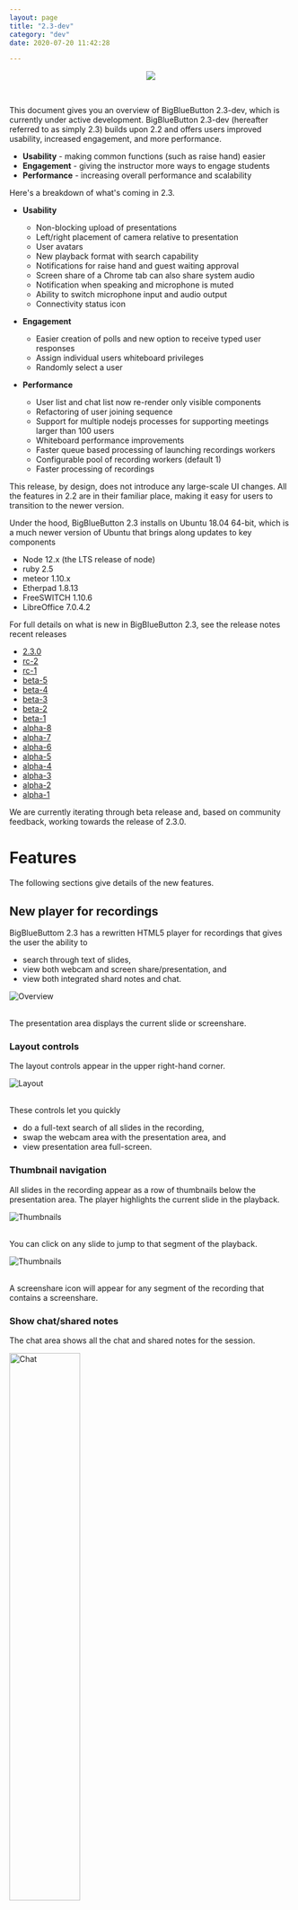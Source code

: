 ```yaml
---
layout: page
title: "2.3-dev"
category: "dev"
date: 2020-07-20 11:42:28

---
```


<p align="center">
  <img src="/images/23-header.png"/>
</p><br>


This document gives you an overview of BigBlueButton 2.3-dev, which is currently under active development.  BigBlueButton 2.3-dev (hereafter referred to as simply 2.3) builds upon 2.2 and offers users improved usability, increased engagement, and more performance.

  * **Usability** - making common functions (such as raise hand) easier 
  * **Engagement** - giving the instructor more ways to engage students
  * **Performance** - increasing overall performance and scalability

Here's a breakdown of what's coming in 2.3.

  * **Usability** 
    * Non-blocking upload of presentations
    * Left/right placement of camera relative to presentation
    * User avatars
    * New playback format with search capability
    * Notifications for raise hand and guest waiting approval
    * Screen share of a Chrome tab can also share system audio
    * Notification when speaking and microphone is muted
    * Ability to switch microphone input and audio output 
    * Connectivity status icon

  * **Engagement**
    * Easier creation of polls and new option to receive typed user responses
    * Assign individual users whiteboard privileges
    * Randomly select a user 

  * **Performance** 
    * User list and chat list now re-render only visible components
    * Refactoring of user joining sequence
    * Support for multiple nodejs processes for supporting meetings larger than 100 users 
    * Whiteboard performance improvements
    * Faster queue based processing of launching recordings workers
    * Configurable pool of recording workers (default 1)
    * Faster processing of recordings

This release, by design, does not introduce any large-scale UI changes.  All the features in 2.2 are in their familiar place, making it easy for users to transition to the newer version.

Under the hood, BigBlueButton 2.3 installs on Ubuntu 18.04 64-bit, which is a much newer version of Ubuntu that brings along updates to key components

  * Node 12.x (the LTS release of node)
  * ruby 2.5
  * meteor 1.10.x  
  * Etherpad 1.8.13
  * FreeSWITCH 1.10.6
  * LibreOffice 7.0.4.2

For full details on what is new in BigBlueButton 2.3, see the release notes recent releases
  * [2.3.0](https://github.com/bigbluebutton/bigbluebutton/releases/tag/v2.3.0)
  * [rc-2](https://github.com/bigbluebutton/bigbluebutton/releases/tag/v2.3-rc-2)
  * [rc-1](https://github.com/bigbluebutton/bigbluebutton/releases/tag/v2.3-rc-1)
  * [beta-5](https://github.com/bigbluebutton/bigbluebutton/releases/tag/v2.3-beta-5)
  * [beta-4](https://github.com/bigbluebutton/bigbluebutton/releases/tag/v2.3-beta-4)
  * [beta-3](https://github.com/bigbluebutton/bigbluebutton/releases/tag/v2.3-beta-3)
  * [beta-2](https://github.com/bigbluebutton/bigbluebutton/releases/tag/v2.3-beta-2)
  * [beta-1](https://github.com/bigbluebutton/bigbluebutton/releases/tag/v2.3-beta-1)
  * [alpha-8](https://github.com/bigbluebutton/bigbluebutton/releases/tag/v2.3-alpha-8)
  * [alpha-7](https://github.com/bigbluebutton/bigbluebutton/releases/tag/v2.3-alpha-7)
  * [alpha-6](https://github.com/bigbluebutton/bigbluebutton/releases/tag/v2.3-alpha-6)
  * [alpha-5](https://github.com/bigbluebutton/bigbluebutton/releases/tag/v2.3-alpha-5)
  * [alpha-4](https://github.com/bigbluebutton/bigbluebutton/releases/tag/v2.3-alpha-4)
  * [alpha-3](https://github.com/bigbluebutton/bigbluebutton/releases/tag/v2.3-alpha-3)
  * [alpha-2](https://github.com/bigbluebutton/bigbluebutton/releases/tag/v2.3-alpha-2)
  * [alpha-1](https://github.com/bigbluebutton/bigbluebutton/releases/tag/v2.3-alpha-1)

We are currently iterating through beta release and, based on community feedback, working towards the release of 2.3.0.

# Features

The following sections give details of the new features.

## New player for recordings

BigBlueButtom 2.3 has a rewritten HTML5 player for recordings that gives the user the ability to 
  * search through text of slides, 
  * view both webcam and screen share/presentation, and
  * view both integrated shard notes and chat.

<img src="/images/22-playback-overview.png" alt="Overview" />
<br /><br />

The presentation area displays the current slide or screenshare.

### Layout controls

The layout controls appear in the upper right-hand corner.

<img src="/images/22-playback-layout.png" alt="Layout" />
<br /><br />

These controls let you quickly

  * do a full-text search of all slides in the recording,
  * swap the webcam area with the presentation area, and
  * view presentation area full-screen.

### Thumbnail navigation

All slides in the recording appear as a row of thumbnails below the presentation area.  The player highlights the current slide in the playback.

<img src="/images/22-playback-thumb.png" alt="Thumbnails" />
<br /><br />

You can click on any slide to jump to that segment of the playback.  

<img src="/images/22-playback-thumbnails.png" alt="Thumbnails" />
<br /><br />

A screenshare icon will appear for any segment of the recording that contains a screenshare.

### Show chat/shared notes

The chat area shows all the chat and shared notes for the session.

<img src="/images/22-playback-chat.png" alt="Chat" width="50%">
<br /><br />

Click the shared notes and chat icons to switch between the views.  The shared notes shows the final state of shared notes when the recording ended.

The chat messages are clickable, enabling the user to quickly advance to the recording at the point which that chat message was entered.  Poll results now appear in the chat as well.

### Search

When creating the recording, BigBlueButton extracts the text for each slide.

Clicking the magnifying glass icon will bring up a search dialog box that lets enter text and show only the slides that contain that text.  In the screenshot below, the user typed 'avoc' and found one slide contained that text.

<img src="/images/22-playback-search2.png" alt="Search" width="50%">
<br /><br />

Clicking the search icon will apply the search filter to the thumbnails.  The user can then click a thumbnail to advance to that segment in the recording that has the search text on the slide.

<img src="/images/22-playback-results.png" alt="Search" width="50%">
<br /><br />

Clicking the 'x' button clears the search and displays all thumbnails again.

### Playback speed

The playback control lets the user adjust the playback speed for the recording.

<img src="/images/22-playback-speed.png" alt="Search" width="25%">
<br /><br />

## Usability

### Quickly choose a presentation

When you upload a presentation, the '+' shows a list of all uploaded presentations, making it very easy to switch between them.

<img src="/images/22-choose-presentation.png" alt="Choose Presentation" width="25%">
<br /><br />

### Notifications of raise hand

Moderators have two additional notifications: raise hands and guest waiting.

<img src="/images/23-moderator-notifications.png" alt="Moderator notifications" width="50%">
<br /><br />

For raise hands, a persistent toast notification will appear when a student raises their hand.  The notification will remain the screen as long as at least one student has their hand raised.

<img src="/images/23-two-students.png" alt="multiple notifications" width="50%">
<br /><br />

The teacher can lower individual hands by clicking on user's avatar in the notification -  for example, clicking on 'Ma' will lower Matthew Thomas's hand) - or the teacher can lower all hands and close the dialog by clicking "Lower Hands".

To make it easier to raise/lower your hand, users now have a Raise Hand button on the toolbar.

<img src="/images/23-raise-hand.png" alt="Moderator notifications" width="50%">
<br /><br />

The Raise Hand button is a one-click shortcut for a clicking on your avatar, choosing Set status, and choosing Raise hand.


<br /><br />

### Repositioning webcams

The webcams can now appear on the left or right of the presentation, maximizing the available viewing area for the presentation.

<img src="/images/bigbluebutton-repositioning-webcams.png" alt="Repositioning webcams" width="75%">
<br /><br />

### Uploaded slides in the background

When upload slides, the presenter immediately returns to the main window and can continue to engage students as the slides upload in the background.  

<img src="/images/bigbluebutton-uploaded-slides.png" alt="BigBlueButton uploaded slides" width="50%">
<br /><br />

### Network connectivity icon

A network connectivity status icon now appears in the upper right-hand corner.  This icon will show green when connectivity is good, and will change when the client detects a degraded connection or loss of connection.


<img src="/images/23-connectivity-bad.gif" alt="BigBlueButton connectivity indicator" width="75%">
<br /><br />

This icon shows green when the BigBlueButton client has a stable connection.  If the client looses connection to the server, the connectivity icon will turn red and the client will attempt to reconnect. 

The icon is clickable.  When clicked, a dialog appears that lets the user turn off webcam and/or screen share videos to reduce bandwidth. 

<img src="/images/23-connectivity-dialog.png" alt="BigBlueButton connectivity indicator" width="75%">
<br /><br />

The dialog will also show a recent log of connectivity changes.  Here shows the user that at 8:11 am the client detected that the network connection was degraded.

Note: The design of the network icons and color are still under development.


### User connectivity log for moderators

To help moderators see if any users are having connectivity issues, a moderator can choose "Connectivity status" (found in the gear-icon in the user's list) to see a log of past connectivity messages shown to users.

<img src="/images/bigbluebutton-connection-status.png" alt="BigBlueButton connection status" width="75%">
<br /><br />

If a user is saying the instructor's audio is not sounding good, and the Connectivity status shows that user was recently shown a message that their client might be experiencing networking issues, then the poor audio is likely a result of networking issues.

Note: The design of the Connectivity status dialog is still under development.

### Smart Poll button with choices

The Smart Poll button now appears on the toolbar and shows the polling option.

<img src="/images/bigbluebutton-smart-poll.png" alt="BigBlueButton smart polling" width="75%">

<br /><br />

### Polling results in the chat experience

The poll results will also show in the chat. This helps make the poll results visible when the presentation is not visible, such as when sharing your screen.

<img src="/images/bigbluebutton-polling-results.png" alt="BigBlueButton connection status" width="50%">
<br /><br />

### Screen share system audio when sharing Chrome tab

When you screen share using Chrome and choose sharing a Chrome Tab, you can now include system audio from that tab.  Users viewing the screen share will be able to hear any audio broadcasted from that tab. 

To include the audio, choose `Chrome Tab` as check the `Share audio` option in the bottom left-hand corner.

<img src="/images/23-screen-share-tab.png" alt="Screen share tab" width="50%">
<br /><br />


### Notification of talking when muted

When talking with a muted microphone, BigBlueButton will now show a message that you are muted. 

<img src="/images/23-unmute-mic.png" alt="Unmute microphone" width="50%">
<br /><br />


## Engagement

### Per-user whiteboard

You can give a specific student the ability to write on the whiteboard (instead of all students).

<img src="/images/23-give-whiteboard.png" alt="BigBlueButton per-user whiteboard access" width="50%">
<br /><br />

Once you have given an individual user whiteboard access, a pen icon appears next to their avatar.  

<img src="/images/23-received-whiteboard.png" alt="BigBlueButton per-user whiteboard access" width="50%">
<br /><br />

You can revoke individual whiteboard access by clicking their avatar again and choosing "Remove whiteboard access"

<img src="/images/23-take-whiteboard.png" alt="BigBlueButton per-user whiteboard access" width="50%">
<br /><br />

When granting individual whiteboard access, a count will appear on the multi-user whiteboard icon showing you how many students you have granted access to the whiteboard.

<img src="/images/23-notification-of-whiteboard.png" alt="BigBlueButton per-user whiteboard access" width="50%">
<br /><br />

Clicking the multi-user whiteobard icon removes whiteboard access from everyone except the presenter.


<br /><br />

### Easier editing of polling choices

The preset choices for polling -- True/False, A/B/C/D, Yes/No/Abstention -- are now just default labels for a given list of polling choices.

The presenter can now click the '+' to add a new polling option, or the trash icon to remove a polling option.

<img src="/images/bigbluebutton-polling-typed-response.png" alt="BigBlueButton polling typed responses" width="75%">

### Typed responses to polling questions

There is a new polling choice called **User Response**.  With User Response, you can have students provide a written response to a poll question.  From the user's point of view, when prompted, they will see a dialog box in the lower right-hand corner.

<img src="/images/23-user-reponse.png" alt="BigBlueButton polling typed responses" width="75%">


<br /><br />

### Randomly choose a user


You can have BigBlueButton randomly pick a user in the class.  You and the student chosen will see the choice after a brief animation.

<img src="/images/bigbluebutton-randomly-select-a-user.png" alt="BigBlueButton randomly select a user" width="50%">
<br /><br />

<img src="/images/bigbluebutton-selected-user.png" alt="BigBlueButton selected user" width="50%">
<br /><br />

You need at least two other users in the session.


# Installation

For server requirements, BigBlueButton 2.3 needs similar [minimum server requirements](https://docs.bigbluebutton.org/2.2/install.html#minimum-server-requirements) as 2.2, with two important differences

  * Ubuntu 18.04 64-bit
  * docker (Libreoffice now runs within a docker container)

The requirement for docker may preclude running 2.3 within some virtualized environments, such as LXC and containerd; however, it ensures libreoffice runs within a restricted sandbox for document conversion.  We are exploring if we can run libreoffice within systemd (such as systemd-nspawn).

To install 2.3, use [bbb-install.sh](https://github.com/bigbluebutton/bbb-install).  For example, the following command installs BigBlueButton 2.3-dev using `bbb.example.com` as the hostname and `notice@example.com` as the email for Let's Encrypt (you would substitute these values for your own hostname and email address).  Notice the version is `-v bionic-230`, which will install the latest release of BigBlueButto 2.3-dev.

```bash
wget -qO- https://ubuntu.bigbluebutton.org/bbb-install.sh | bash -s -- -v bionic-230 -s bbb.example.com -e notice@example.com  -a -w
```

After installation finishes, you should see the following installed packages (your version numbers may be slightly different).

```bash
# dpkg -l | grep bbb-
ii  bbb-apps-akka             2.3.0-21        all      BigBlueButton Apps (Akka)
ii  bbb-config                1:2.3.0-21      amd64    BigBlueButton configuration utilities
ii  bbb-demo                  1:2.3.0-2       amd64    BigBlueButton API demos
ii  bbb-etherpad              1:2.3.0-13      amd64    The EtherPad Lite components for BigBlueButton
ii  bbb-freeswitch-core       2:2.3.0-7       amd64    BigBlueButton build of FreeSWITCH
ii  bbb-freeswitch-sounds     1:1.6.7-1       amd64    FreeSWITCH Sounds
ii  bbb-fsesl-akka            2.3.0-11        all      BigBlueButton FS-ESL (Akka)
ii  bbb-html5                 1:2.3.0-1311    amd64    The HTML5 components for BigBlueButton
ii  bbb-libreoffice-docker    1:2.3.0-7       amd64    BigBlueButton setup for LibreOffice running in docker
ii  bbb-mkclean               1:0.8.7-1       amd64    Clean and optimize Matroska and WebM files
ii  bbb-playback-presentation 1:2.3.0-6       amd64    BigBluebutton playback of presentation
ii  bbb-record-core           1:2.3.0-11      amd64    BigBlueButton record and playback
ii  bbb-web                   1:2.3.0-25      amd64    BigBlueButton API
ii  bbb-webrtc-sfu            1:2.3.0-9       amd64    BigBlueButton WebRTC SFU
```

This installs the latest version of BigBlueButton 2.3-dev with Let's encrypt certificate and the API demos.  With the API demos installed, you can open https://<hostname>/ in a browser (where <hostname> is the hostname you specified in the `bbb-install.sh` command), enter your name, and click 'Join' to join 'Demo Meeting'.  For more information, see the [bbb-install.sh](https://github.com/bigbluebutton/bbb-install) documentation.


# Customizations

## Increase number of processes for nodejs

BigBlueButton 2.2 used a single `nodejs` process for all client-side communication.  This process would start to bottleneck (the `nodejs` process, running on a single CPU core, started to use 100% of the core).  Because `nodejs` was running on a single CPU core, having a 16 or 32 CPU core server for BigBlueButton 2.2 failed to yield much additional scalability.

BigBlueButton 2.3 moves away from a single `nodejs` process for `bbb-html5` towards multiple `nodejs` processes handling incoming messages from clients.  This means that `bbb-html5` could use multiple CPU cores for processing messages and handling browser sessions (each `nodejs` process runs on a single CPU core).

As of [2.3-alpha-7](https://github.com/bigbluebutton/bigbluebutton/releases/tag/v2.3-alpha-7), `bbb-html5` will use have 2 "frontend" and two "backend" processes (this value is configurable in `/usr/share/meteor/bundle/bbb-html5-with-roles.conf`).  A restart of BigBlueButton is required if you make changes to these files.

The breakdown of functionality between front-end and back-end is as follows

#### Frontend(s):
 - receive the `ValidateAuthTokenResp` event to complete authentication
 - collection subscription and publishing
 - other DDP events including method calls to send events to `akka-apps`
 - handle completely the Streamer redis events: Cursor, Annotations, External video share
 - still require `MeetingStarted` and `MeetingEnded` events to create/destroy per-meeting event processing queues

#### Backend(s):
 - handle all the non-streamer events
 - if more than one backend is running, bbb-web splits the load in round-robin fashion by assigning an `instanceId`. So individual backends only process redis events for the meetings matching the associated `instanceId`
 - `ValidateAuthTokenResp` is passed to backends as well, which is needed for the cases where you only have a backend, no frontends - for example dev environments that do not need to care about scaling

When you use `sudo bbb-conf --setip <hostname>` or `sudo bbb-conf --restart`, `bbb-conf` will run `/etc/bigbluebutton/bbb-conf/apply-config.sh` between shutdown and restart of the BigBlueButton processes.  In this way, you can change configuration values of BigBlueButton, or use some of the helper functions in `apply-lib.sh`.  See [Automatically apply configuration changes on restart](https://docs.bigbluebutton.org/2.2/customize.html#automatically-apply-configuration-changes-on-restart).

### Log monitoring for bbb-html5
In BigBlueButton 2.3 we run multiple nodejs processes in production mode, so tailing logs is slightly different from `journalctl -f bbb-html5.service` which was used in 2.2. Rather than listing all the services ( `bbb-html5-backend@1.service   bbb-html5-backend@2.service   bbb-html5-frontend@1.service  bbb-html5-frontend@2.service  bbb-html5-frontend@3.service  bbb-html5-frontend@4.service ...` ) you can use the wildcard operator `*`. Notice the different process id for each bbb-html5-* service. Also notice `systemd_start_frontend.sh` signifying a log from a frontend process vs `systemd_start.sh` - backend process.

```
# journalctl -f -u bbb-html5-*
-- Logs begin at Mon 2021-03-15 12:13:05 UTC. --
Mar 15 15:14:18 demo2 systemd_start_frontend.sh[3881]: debug: Redis: SendCursorPositionEvtMsg completed sync
Mar 15 15:14:18 demo2 systemd_start_frontend.sh[3891]: debug: Redis: SendCursorPositionEvtMsg completed sync
Mar 15 15:14:18 demo2 systemd_start_frontend.sh[3888]: debug: Publishing Polls {"meetingId":"37d0fb4f4617b3c97948d717435f9e1cf6998477-1615821214341","userId":"w_el87iar97iwa"}
...
Mar 15 15:30:18 demo2 systemd_start.sh[3869]: debug: Redis: UpdateBreakoutUsersEvtMsg completed sync
```


## Increase number of recording workers

The previous versions of BigBlueButton used a single thread for processing recordings.  BigBlueButton 2.3-dev uses [resque](https://github.com/resque/resque) to spawn multiple recording workers for processing recordings.  

By default, `/usr/lib/systemd/system/bbb-rap-resque-worker.service` defines one recording worker `Environment=COUNT=1`.  

```
[Unit]
Description=BigBlueButton resque worker for recordings

[Service]
Type=simple
ExecStart=/bin/sh -c '/usr/bin/rake -f ../Rakefile resque:workers >> /var/log/bigbluebutton/bbb-rap-worker.log'
WorkingDirectory=/usr/local/bigbluebutton/core/scripts
Environment=QUEUE=rap:archive,rap:publish,rap:process,rap:sanity,rap:captions
Environment=COUNT=1
# Environment=VVERBOSE=1
User=bigbluebutton
Restart=always
RestartSec=3

[Install]
WantedBy=multi-user.target
```

If you want 3 recording workers, for example, the steps below show how to add a systemd override file in `/etc/systemd/system/bbb-rap-resque-worker.service.d/override.conf` that sets `Environment=COUNT=3` and restarts the `bbb-rap-resque-worker.service` service.


```
# mkdir -p /etc/systemd/system/bbb-rap-resque-worker.service.d
# cat > override.conf << HERE
[Service]
Environment=COUNT=3
HERE
# systemctl daemon-reload
# systemctl restart bbb-rap-resque-worker.service
# systemctl status bbb-rap-resque-worker.service
● bbb-rap-resque-worker.service - BigBlueButton resque worker for recordings
   Loaded: loaded (/usr/lib/systemd/system/bbb-rap-resque-worker.service; disabled; vendor preset: enabled)
  Drop-In: /etc/systemd/system/bbb-rap-resque-worker.service.d
           └─override.conf
   Active: active (running) since Sat 2021-01-09 12:19:22 UTC; 6s ago
 Main PID: 23630 (sh)
    Tasks: 15 (limit: 4915)
   CGroup: /system.slice/bbb-rap-resque-worker.service
      ├─23630 /bin/sh -c /usr/bin/rake -f ../Rakefile resque:workers >> /var/log/bigbluebutton/bbb-rap-worker.log
      ├─23631 /usr/bin/ruby /usr/bin/rake -f ../Rakefile resque:workers
      ├─23650 resque-2.0.0: Waiting for rap:archive,rap:publish,rap:process,rap:sanity,rap:captions
      ├─23651 resque-2.0.0: Waiting for rap:archive,rap:publish,rap:process,rap:sanity,rap:captions
      └─23652 resque-2.0.0: Waiting for rap:archive,rap:publish,rap:process,rap:sanity,rap:captions

```

`systemctl status bbb-rap-resque-worker.service` shows three resque workers ready to process upto three recordings in parallel.

The processing of recordings is also much faster thanks to the work of [abatu](https://github.com/abautu) in the community (see [#2483](https://github.com/bigbluebutton/bigbluebutton/issues/2483)).

## Run three Kurento servers

Recommend running [three parallel Kurento servers](/2.2/customize.html#run-three-parallel-kurento-media-servers).

## Local overrides for configuration settings

One challenge in maintaining a BigBlueButton 2.2 server was the packaging scripts would largely overwrite the settings files.

In BigBlueButton 2.3 many of the configuration files have local overrides so the administrator can specify the local equivalents. 


| Package             | Override                                                                                    | Notes                        |
|:------------------- |:--------------------------------------------------------------------------------------------|------------------------------|
| /usr/share/bbb-web/WEB-INF/classes/bigbluebutton.properties              | /etc/bigbluebutton/bbb-web.properties  |                              |
| /usr/share/bbb-apps-akka/conf/application.conf             | /etc/bigbluebutton/bbb-apps-akka.conf                |                              |
| /usr/share/bbb-fsesl-akka/conf/application.conf              | /etc/bigbluebutton/bbb-fsesl-akka.conf             |                              |
| /usr/share/meteor/bundle/programs/server/assets/app/config/settings.yml | /etc/bigbluebutton/bbb-html5.yml        |                              |
| /usr/share/meteor/bundle/bbb-html5-with-roles.conf           | /etc/bigbluebutton/bbb-html5-with-roles.conf       |                              |
| /usr/share/bbb-web/WEB-INF/classes/spring/turn-stun-servers.xml        | /etc/bigbluebutton/turn-stun-servers.xml | Replaces the original file   |
| /usr/local/bigbluebutton/bbb-webrtc-sfu/config/default.yml | /etc/bigbluebutton/bbb-webrtc-sfu/production.yml     |                              |

 <br /><br />


For `bbb-web.properties`, the settings are name/value pair.  For example, the following `bbb-web.properties` overrides the settings for `bigbluebutton.web.serverURL` and `securitySalt` (shared secret).

```
#
# Use this file to override default entries in /usr/share/bbb-web/WEB-INF/classes/bigbluebutton.properties
#

bigbluebutton.web.serverURL=https://droplet-7162.meetbbb.com
securitySalt=UsanRxRk938d02cTWfAqSM9Cvin7bnzsREfqFfzpf2U
```


This override will ensure that `bbb-web` uses the above values regardless of changes the packaging scripts make to the upgrade.

For `bbb-apps-akka` and `bbb-fsesl-akka`, the settings file are formatted as shown below.  For example, the file `bbb-apps-akka.conf` overrides the settings for `/usr/share/bbb-apps-akka/conf/application.conf`.

```
// include default config from upstream
include "/usr/share/bbb-apps-akka/conf/application.conf"

// you can customize everything here. API endpoint and secret have to be changed
// This file will not be overridden by packages

services {
  bbbWebAPI="https://bbb.example.com/bigbluebutton/api"
  sharedSecret="UsanRxRk938d02cTWfAqSM9Cvin7bnzsREfqFfzpf2U"
}
```

For `bbb-html5.yml` the settings file are YAML formatted.  Any setting in this file overrides the corresponding setting in `/usr/share/meteor/bundle/programs/server/assets/app/config/settings.yml`.  For example, the following `bbb-html5.yml` overrides the values for `public.kurento.screenshare.constraints.audio` to `true`.

```
public:
  kurento:
    screenshare:
      constraints:
        audio: true
```





# Setup development environment
A few considerations before we start:
 - Required OS: Ubuntu 18.04 (bionic)
 - This is intended to run on containers/local-machine setup, such as LXC.
 - This process is similar to BBB 2.2's install. One difference is that we
 encapsulated Libreoffice in docker for increased security.
 - For public/production servers, we recommend installing BigBlueButton using
 [bbb-install.sh](https://github.com/bigbluebutton/bbb-install)



We'll do this in 3 steps:
* [Install BBB **2.3-dev** (detailed below)](#install-bbb-23-dev)
* [Setup SSL (same as 2.2)](#setup-https)
* [Setup development environment (same as 2.2)](#setup-development-environment-1)


## Install BBB 2.3-dev

### Install basic deps
Install needed tools
```bash
sudo apt-get update && sudo apt-get install curl wget net-tools software-properties-common haveged apt-transport-https openjdk-8-jdk -y
```
Add needed repositories
```bash
sudo add-apt-repository ppa:bigbluebutton/support -y
```
```bash
sudo add-apt-repository ppa:rmescandon/yq -y
```
```bash
sudo add-apt-repository ppa:libreoffice/ppa
```
Upgrade packages
```bash
sudo apt-get update && sudo apt-get dist-upgrade
```

### Install MongoDB
##### (Note: BBB 2.3-dev uses MongoDB 4.2, while BBB 2.2 uses MongoDB 3.4)
Add key for MongoDB's repository
```bash
wget -qO - https://www.mongodb.org/static/pgp/server-4.2.asc | sudo apt-key add -
```
Add APT's source for MongoDB
```bash
echo "deb [ arch=amd64 ] https://repo.mongodb.org/apt/ubuntu bionic/mongodb-org/4.2 multiverse" | sudo tee /etc/apt/sources.list.d/mongodb-org-4.2.list
```
Install MongoDB
```bash
sudo apt-get update && sudo apt-get install -y mongodb-org
```


### Install Node.js
##### (Note: BBB 2.3-dev uses Node.js 12.x, while BBB 2.2 uses Node.js 8.x)
```bash
curl -sL https://deb.nodesource.com/setup_12.x | sudo -E bash -
```
```bash
sudo apt-get install nodejs
```


### Install BigBlueButton
Add key for BigBlueButton
```bash
wget https://ubuntu.bigbluebutton.org/repo/bigbluebutton.asc -O- | sudo apt-key add -
```
Add APT's source for BigBlueButton
```bash
echo "deb https://ubuntu.bigbluebutton.org/bionic-230 bigbluebutton-bionic main" | sudo tee /etc/apt/sources.list.d/bigbluebutton.list
```
Install it
```bash
sudo apt-get update && sudo apt-get install bigbluebutton
```

### (Optional) Install bbb-demo
If you want to test the installation, you can install demos:
```bash
sudo apt-get install bbb-demo
```
Before testing, make sure you have set `secure: false` in `/usr/share/bbb-web/WEB-INF/classes/application.yml` file:
```yml
# ...
server:
    session:
        cookie:
            secure: false
# ...

```
You can access http://BBB_IP_ADDRESS , and you will be able to join bbb-demo
(probably WebRTC media won't work because it needs HTTPS to be set).
BBB_IP_ADDRESS is the ip address of your container/machine running this
installation.

## Setup HTTPS
Follow [2.2's Configure SSL on your BigBlueButton server](https://docs.bigbluebutton.org/2.2/install.html#configure-ssl-on-your-bigbluebutton-server)

## Setup development environment
Follow [2.2's Setup a Development Environment](https://docs.bigbluebutton.org/2.2/dev.html#setup-a-development-environment)

#### Additional steps for developing bbb-html5
Starting with BigBlueButton 2.3-alpha7 bbb-html5 clients sessions are handled by a pool of "frontend" bbb-html5 nodejs instances loadbalanced by NginX. When you are running the source code via `npm start` however, you are only running a single nodejs process and the loadbalancing configuration may be an obstacle. You would want to make a change in `/etc/bigbluebutton/nginx/bbb-html5.nginx` so you do not use the html5 pool but rather only the 4100 port.

The default - used for production mode:
```
location ~ ^/html5client/ {
  # proxy_pass http://127.0.0.1:4100; # use for development
  proxy_pass http://poolhtml5servers; # use for production
  ...
```

Development mode, only port 4100 is used.
```
location ~ ^/html5client/ {
  proxy_pass http://127.0.0.1:4100; # use for development
  # proxy_pass http://poolhtml5servers; # use for production
  ...
```

After this change, reload NginX's configuration with `sudo systemctl reload nginx`

A symptom of running `npm start` with the incompatible `poolhtml5servers` NginX configuration is seeing `It looks like you are trying to access MongoDB over HTTP on the native driver port.` and `Uncaught SyntaxError: Unexpected Identifier`



When you switch back to running the `bbb-html5` packaged version you would want to revert your change so the `poolhtml5servers` are used for spreading the load of the client sessions.

BigBlueButton 2.3-alpha7 also introduced [bigbluebutton-html5/deploy_to_usr_share.sh](https://github.com/bigbluebutton/bigbluebutton/blob/v2.3-alpha-7/bigbluebutton-html5/deploy_to_usr_share.sh) - a script which deploys your [customized] bigbluebutton-html5/* code as locally running `bbb-html5` package (production mode, requiring the `poolhtml5servers` NginX rule)

## Known Problems
BigBlueButton 2.3-dev uses Java 8; however, Ubuntu 18.04 ships with Java 11 set as default option.  If you see something similar while trying to compile bbb-common-messages or bbb-apps-akka:

```
[error] /home/firstuser/dev/bigbluebutton/bbb-common-message/src/main/java/org/bigbluebutton/common2/redis/RedisStorageService.java:25:1: package com.sun.org.apache.xpath.internal.operations is not visible
[error]   (package com.sun.org.apache.xpath.internal.operations is declared in module java.xml, which does not export it)
[error] import com.sun.org.apache.xpath.internal.operations.Bool;
```

You can use [update-java-alternatives --list](https://askubuntu.com/a/740782) to switch to Java 8 version as default.


# Giving feedback and reporting bugs

BigBlueButton 2.3-dev is under active development.  While we don't recommend setting it up in a production environment, we do encourage administrators to try out the build with others and give us feedback on [our bigbluebutton-dev mailing list](https://groups.google.com/g/bigbluebutton-dev).  

If you found a reproducible bug,  please report it in the [GitHub Issues section](https://github.com/bigbluebutton/bigbluebutton/issues) with steps to reproduce (this will make it easier for the developers to fix the bug).  Indicate in the body of the bug report that this applies to BigBlueButton 2.3-dev and give us the client build number, which you can find either with `dpkg -l | grep bbb-html5` or within the client in the `Settings -> About` menu.
